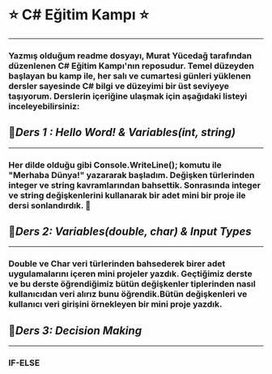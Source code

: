 # ⭐ **C# Eğitim Kampı** ⭐
***
### Yazmış olduğum readme dosyayı, Murat Yücedağ tarafından düzenlenen C# Eğitim Kampı'nın reposudur. Temel düzeyden başlayan bu kamp ile, her salı ve cumartesi günleri yüklenen dersler sayesinde C# bilgi ve düzeyimi bir üst seviyeye taşıyorum. Derslerin içeriğine ulaşmak için aşağıdaki listeyi inceleyebilirsiniz:

## 🌻***Ders 1 : Hello Word! & Variables(int, string)***
---
### Her dilde olduğu gibi Console.WriteLine(); komutu ile "Merhaba Dünya!" yazararak başladım. Değişken türlerinden integer ve string kavramlarından bahsettik. Sonrasında integer ve string değişkenlerini kullanarak bir adet mini bir proje ile dersi sonlandırdık. 📝

## 🌻***Ders 2: Variables(double, char) & Input Types***
---
### Double ve Char veri türlerinden bahsederek birer adet uygulamalarını içeren mini projeler yazdık. Geçtiğimiz derste ve bu derste öğrendiğimiz bütün değişkenler tiplerinden nasıl kullanıcıdan veri alırız bunu öğrendik.Bütün değişkenleri ve kullanıcı veri girişini örnekleyen bir mini proje yazdık. 

## 🌻***Ders 3: Decision Making***
---
### IF-ELSE
